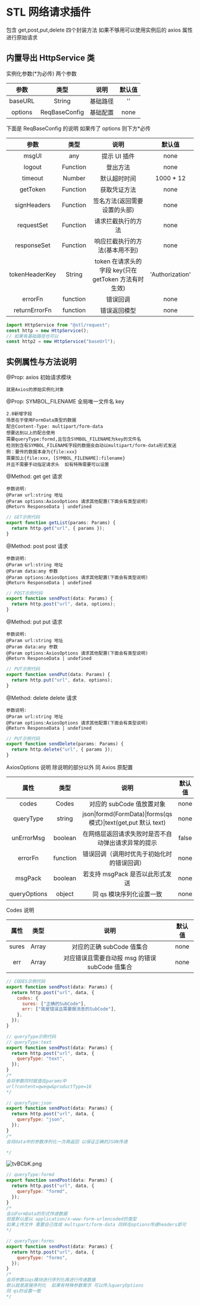 # STL 网络请求插件

包含 get,post,put,delete 四个封装方法
如果不够用可以使用实例后的 axios 属性进行原始请求

## 内置导出 HttpService 类

实例化参数(\*为必传) 两个参数

|  参数   |     类型      |   说明   | 默认值 |
| :-----: | :-----------: | :------: | :----: |
| baseURL |    String     | 基础路径 |   ''   |
| options | ReqBaseConfig | 基础配置 |  none  |

下面是 ReqBaseConfig 的说明 如果传了 options 则下方\*必传

|      参数      |   类型   |                         说明                         |     默认值      |
| :------------: | :------: | :--------------------------------------------------: | :-------------: |
|     msgUI      |   any    |                     提示 UI 插件                     |      none       |
|     logout     | Function |                       登出方法                       |      none       |
|    timeout     |  Number  |                     默认超时时间                     |   1000 \* 12    |
|    getToken    | Function |                     获取凭证方法                     |      none       |
|  signHeaders   | Function |             签名方法(返回需要设置的头部)             |      none       |
|   requestSet   | Function |                  请求拦截执行的方法                  |      none       |
|  responseSet   | Function |            响应拦截执行的方法(基本用不到)            |      none       |
| tokenHeaderKey |  String  | token 在请求头的字段 key(只在 getToken 方法有时生效) | 'Authorization' |
|    errorFn     | function |                       错误回调                       |      none       |
| returnErrorFn  | function |                     错误返回模型                     |      none       |

```js
import HttpService from "@stl/request";
const http = new HttpService();
// 如果有基础路径也可以
const http2 = new HttpService("baseUrl");
```

## 实例属性与方法说明

@Prop: axios 初始请求模块

```
就是Axios的原始实例化对象
```

@Prop: SYMBOL_FILENAME 全局唯一文件名 key

```
2.0新增字段
场景在于使用FormData类型的数据
配合Content-Type: multipart/form-data
想要达到以上的配合使用
需要queryType:formd,且包含SYMBOL_FILENAME为key的文件名
检测到含有SYMBOL_FILENAME字段的数据会自动以multipart/form-data形式发送
例：要传的数据本身为{file:xxx}
需要加上{file:xxx, [SYMBOL_FILENAME]:filename}
并且不需要手动指定请求头  如有特殊需要可以设置
```

@Method: get get 请求

```
参数说明:
@Param url:string 地址
@Param options:AxiosOptions 请求其他配置(下面会有类型说明)
@Return ResponseData | undefined
```

```js
// GET示例代码
export function getList(params: Params) {
  return http.get("url", { params });
}
```

@Method: post post 请求

```
参数说明:
@Param url:string 地址
@Param data:any 参数
@Param options:AxiosOptions 请求其他配置(下面会有类型说明)
@Return ResponseData | undefined
```

```js
// POST示例代码
export function sendPost(data: Params) {
  return http.post("url", data, options);
}
```

@Method: put put 请求

```
参数说明:
@Param url:string 地址
@Param data:any 参数
@Param options:AxiosOptions 请求其他配置(下面会有类型说明)
@Return ResponseData | undefined
```

```js
// PUT示例代码
export function sendPut(data: Params) {
  return http.put("url", data, options);
}
```

@Method: delete delete 请求

```
参数说明:
@Param url:string 地址
@Param options:AxiosOptions 请求其他配置(下面会有类型说明)
@Return ResponseData | undefined
```

```js
// PUT示例代码
export function sendDelete(params: Params) {
  return http.delete("url", { params });
}
```

AxiosOptions 说明 除说明的部分以外 同 Axios 原配置

|     属性     |   类型   |                                    说明                                    | 默认值 |
| :----------: | :------: | :------------------------------------------------------------------------: | :----: |
|    codes     |  Codes   |                         对应的 subCode 值放置对象                          |  none  |
|  queryType   |  string  | json&#124;formd(FormData)&#124;forms(qs 模式)&#124;text(get,put 默认 text) |  none  |
|  unErrorMsg  | boolean  |             在网络层返回请求失败时是否不自动弹出请求异常的提示             | false  |
|   errorFn    | function |                 错误回调（调用时优先于初始化时的错误回调）                 |  none  |
|   msgPack    | boolean  |                      若支持 msgPack 是否以此形式发送                       |  none  |
| queryOptions |  object  |                          同 qs 模块序列化设置一致                          |  none  |

Codes 说明

| 属性  |     类型      |                      说明                      | 默认值 |
| :---: | :-----------: | :--------------------------------------------: | :----: |
| sures | Array<String> |           对应的正确 subCode 值集合            |  none  |
|  err  | Array<String> | 对应错误且需要自动报 msg 的错误 subCode 值集合 |  none  |

```js
// CODES示例代码
export function sendPost(data: Params) {
  return http.post("url", data, {
    codes: {
      sures: ["正确的SubCode"],
      err: ["我是错误且需要报消息的SubCode"],
    },
  });
}
```

```js
// queryType示例代码
// queryType:text
export function sendPost(data: Params) {
  return http.post("url", data, {
    queryType: "text",
  });
}
/*
会将参数同时赋值在params中
url?content=qweqw&productType=16
*/
```

```js
// queryType:json
export function sendPost(data: Params) {
  return http.post("url", data, {
    queryType: "json",
  });
}
/*
会将data中的参数序列化一次再返回 以保证正确的JSON传递

*/
```

![tvBCbK.png](https://t1.picb.cc/uploads/2020/07/27/tvBCbK.png)

```js
// queryType:formd
export function sendPost(data: Params) {
  return http.post("url", data, {
    queryType: "formd",
  });
}
/*
会以FormData的形式传递数据
但是默认是以 application/x-www-form-urlencoded的类型
如果上传文件 需要自己改成 multipart/form-data 同样在options传递headers即可
*/
```

```js
// queryType:forms
export function sendPost(data: Params) {
  return http.post("url", data, {
    queryType: "forms",
  });
}
/*
会将参数以qs模块进行序列化再进行传递数据
默认就是直接序列化  如果有特殊参数需求 可以传入queryOptions
同 qs的设置一致
*/
```
